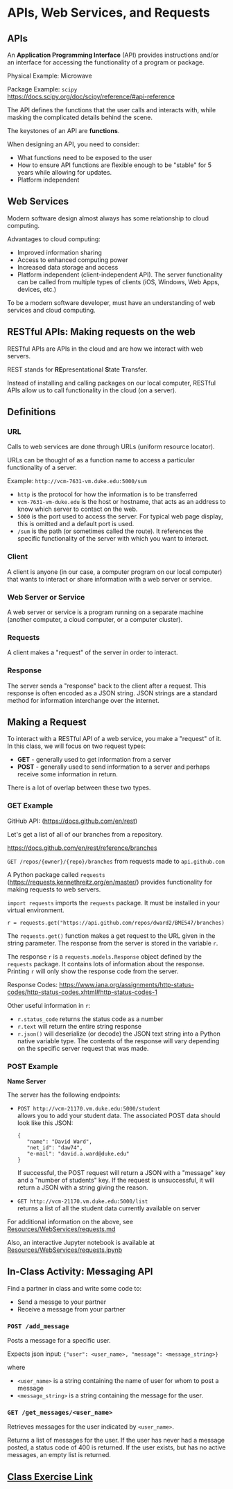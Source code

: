 # APIs, Web Services, and Requests

## APIs
An __Application Programming Interface__ (API) provides instructions and/or an
interface for accessing the functionality of a program or package.

Physical Example:  Microwave

Package Example:  `scipy`  
<https://docs.scipy.org/doc/scipy/reference/#api-reference>

The API defines the functions that the user calls and interacts with, while
masking the complicated details behind the scene.  

The keystones of an API are __functions__.  

When designing an API, you need to consider:
* What functions need to be exposed to the user
* How to ensure API functions are flexible enough to be "stable" for 5 years
while allowing for updates.
* Platform independent

## Web Services
Modern software design almost always has some relationship to cloud computing.

Advantages to cloud computing:  
* Improved information sharing
* Access to enhanced computing power
* Increased data storage and access
* Platform independent (client-independent API).  The server functionality
can be called from multiple types of clients (iOS, Windows, Web Apps, devices,
etc.)

To be a modern software developer, must have an understanding of web services
and cloud computing.

## RESTful APIs:  Making requests on the web
RESTful APIs are APIs in the cloud and are how we interact with web servers.

REST stands for **RE**presentational **S**tate **T**ransfer.

Instead of installing and calling packages on our local computer, RESTful APIs 
allow us to call functionality in the cloud (on a server).

## Definitions
### URL
Calls to web services are done through URLs (uniform resource locator).

URLs can be thought of as a function name to access a particular functionality
of a server.

Example:  `http://vcm-7631-vm.duke.edu:5000/sum`
* `http` is the protocol for how the information is to be transferred
* `vcm-7631-vm-duke.edu` is the host or hostname, that acts as an address to 
know which server to contact on the web.
* `5000` is the port used to access the server.  For typical web page display,
this is omitted and a default port is used.
* `/sum` is the path (or sometimes called the route).  It references the 
specific functionality of the server with which you want to interact.

### Client
A client is anyone (in our case, a computer program on our local computer) that
wants to interact or share information with a web server or service.

### Web Server or Service
A web server or service is a program running on a separate machine (another
computer, a cloud computer, or a computer cluster).

### Requests
A client makes a "request" of the server in order to interact.

### Response
The server sends a "response" back to the client after a request.  This 
response is often encoded as a JSON string.  JSON strings are a standard
method for information interchange over the internet.

## Making a Request
To interact with a RESTful API of a web service, you make a "request" of it.
In this class, we will focus on two request types:
* __GET__ - generally used to get information from a server
* __POST__ - generally used to send information to a server and perhaps
receive some information in return.

There is a lot of overlap between these two types.

### GET Example

GitHub API:  (<https://docs.github.com/en/rest>)

Let's get a list of all of our branches from a repository.

<https://docs.github.com/en/rest/reference/branches>

`GET /repos/{owner}/{repo}/branches` from requests made to `api.github.com`

A Python package called `requests` (<https://requests.kennethreitz.org/en/master/>)
provides functionality for making requests to web servers.

`import requests` imports the `requests` package.  It must be installed in your
virtual environment.

`r = requests.get("https://api.github.com/repos/dward2/BME547/branches)`

The `requests.get()` function makes a get request to the URL given in the 
string parameter.  The response from the server is stored in the variable `r`.

The response `r` is a `requests.models.Response` object defined by the 
`requests` package.  It contains lots of information about the response.
Printing `r` will only show the response code from the server.

Response Codes:  <https://www.iana.org/assignments/http-status-codes/http-status-codes.xhtml#http-status-codes-1>

Other useful information in `r`:
* `r.status_code` returns the status code as a number
* `r.text` will return the entire string response
* `r.json()` will deserialize (or decode) the JSON text string into a Python
native variable type.  The contents of the response will vary depending on the
specific server request that was made.  

### POST Example

__Name Server__

The server has the following endpoints:

* `POST http://vcm-21170.vm.duke.edu:5000/student`  
allows you to add your
student data.  The associated POST data should look like this JSON:  
    ```
    {
       "name": "David Ward",
       "net_id": "daw74",
       "e-mail": "david.a.ward@duke.edu"
    }
    ```  
  If successful, the POST request will return a JSON with a "message" key and a
"number of students" key.  If the request is unsuccessful, it will return a
JSON with a string giving the reason.

* `GET http://vcm-21170.vm.duke.edu:5000/list`  
returns a list of all the student data currently available on server


<!---
__Country Server__

API:  <a href = "../Resources/WebServices/country_server_api.md">API</a>

Let's compare the information on Spain and Sweden.  (Note: if this server does
not respond, it may be shut off.  See the link "API" link above for more
information on checking on server status and requesting activation.)

```
import requests

countries = {"one": "Spain", "two": "Sweden"}
r = requests.post("http://vcm-7631.vm.duke.edu:5000/compare", json=countries)
print(r.json())
```
--->
For additional information on the above, see 
<a href="../Resources/WebServices/requests.md">Resources/WebServices/requests.md</a>

Also, an interactive Jupyter notebook is available at
 <a href="../Resources/WebServices/requests.ipynb">Resources/WebServices/requests.ipynb</a>

## In-Class Activity: Messaging API

Find a partner in class and write some code to:
* Send a messge to your partner
* Receive a message from your partner

### `POST /add_message`
Posts a message for a specific user.

Expects json input: `{"user": <user_name>, "message": <message_string>}`

where 
* `<user_name>` is a string containing the name of user for whom to post
a message
* `<message_string>` is a string containing the message for the user.

### `GET /get_messages/<user_name>`

Retrieves messages for the user indicated by `<user_name>`.

Returns a list of messages for the user.  If the user has never had
a message posted, a status code of 400 is returned.  If the user
exists, but has no active messages, an empty list is returned.

## <a href="name_server_project.md">**Class Exercise Link**</a>
